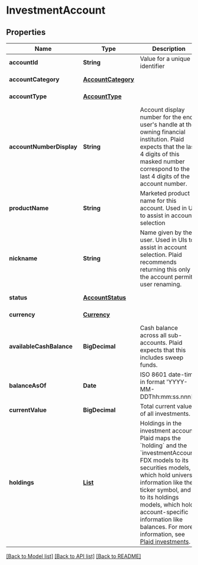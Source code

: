 # InvestmentAccount
## Properties

| Name | Type | Description | Notes |
|------------ | ------------- | ------------- | -------------|
| **accountId** | **String** | Value for a unique identifier | [default to null] |
| **accountCategory** | [**AccountCategory**](AccountCategory.md) |  | [default to null] |
| **accountType** | [**AccountType**](AccountType.md) |  | [default to null] |
| **accountNumberDisplay** | **String** | Account display number for the end user&#39;s handle at the owning financial institution. Plaid expects that the last 4 digits of this masked number correspond to the last 4 digits of the account number.  | [optional] [default to null] |
| **productName** | **String** | Marketed product name for this account. Used in UIs to assist in account selection | [default to null] |
| **nickname** | **String** | Name given by the user. Used in UIs to assist in account selection. Plaid recommends returning this only if the account permits user renaming.  | [optional] [default to null] |
| **status** | [**AccountStatus**](AccountStatus.md) |  | [default to null] |
| **currency** | [**Currency**](Currency.md) |  | [default to null] |
| **availableCashBalance** | **BigDecimal** | Cash balance across all sub-accounts. Plaid expects that this includes sweep funds. | [default to null] |
| **balanceAsOf** | **Date** | ISO 8601 date-time in format &#39;YYYY-MM-DDThh:mm:ss.nnn[Z|[+|-]hh:mm]&#39; according to [IETF RFC3339](https://xml2rfc.tools.ietf.org/public/rfc/html/rfc3339.html#anchor14) | [optional] [default to null] |
| **currentValue** | **BigDecimal** | Total current value of all investments. | [default to null] |
| **holdings** | [**List**](Holding.md) | Holdings in the investment account. Plaid maps the &#x60;holding&#x60; and the &#x60;investmentAccount&#x60; FDX models to its securities models, which hold universal information like the ticker symbol, and to its holdings models, which hold account-specific information like balances. For more information, see [Plaid investments](https://plaid.com/docs/investments/#securities-and-holdings).  | [optional] [default to null] |

[[Back to Model list]](../README.md#documentation-for-models) [[Back to API list]](../README.md#documentation-for-api-endpoints) [[Back to README]](../README.md)

